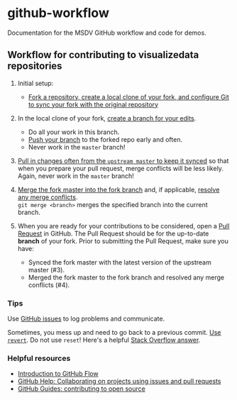 # github-workflow
Documentation for the MSDV GitHub workflow and code for demos. 

## Workflow for contributing to visualizedata repositories

1. Initial setup:
	* [Fork a repository, create a local clone of your fork, and configure Git to sync your fork with the original repository](https://help.github.com/articles/fork-a-repo/)   

2. In the local clone of your fork, [create a branch for your edits](https://git-scm.com/book/en/v2/Git-Branching-Basic-Branching-and-Merging).
	* Do all your work in this branch. 
	* [Push your branch](https://help.github.com/articles/pushing-to-a-remote/) to the forked repo early and often. 
	* Never work in the `master` branch!

3. [Pull in changes often from the `upstream master` to keep it synced](https://help.github.com/articles/syncing-a-fork/) so that when you prepare your pull request, merge conflicts will be less likely. Again, never work in the `master` branch! 

4. [Merge the fork master into the fork branch](https://stackoverflow.com/a/16957483) and, if applicable, [resolve any merge conflicts](https://help.github.com/articles/resolving-a-merge-conflict-using-the-command-line/).  
`git merge <branch>` merges the specified branch into the current branch.

5. When you are ready for your contributions to be considered, open a [Pull Request](https://help.github.com/articles/creating-a-pull-request/) in GitHub. The Pull Request should be for the up-to-date **branch** of your fork. Prior to submitting the Pull Request, make sure you have: 
	* Synced the fork master with the latest version of the upstream master (#3).
	* Merged the fork master to the fork branch and resolved any merge conflicts (#4).  

### Tips

Use [GitHub issues](https://guides.github.com/features/issues/) to log problems and communicate. 

Sometimes, you mess up and need to go back to a previous commit. [Use `revert`](https://www.atlassian.com/git/tutorials/undoing-changes/git-checkout). Do not use `reset`! Here's a helpful [Stack Overflow answer](http://stackoverflow.com/questions/4114095/how-to-revert-git-repository-to-a-previous-commit).

### Helpful resources

* [Introduction to GitHub Flow](https://guides.github.com/introduction/flow/)
* [GitHub Help: Collaborating on projects using issues and pull requests](https://help.github.com/categories/collaborating-on-projects-using-issues-and-pull-requests/)
* [GitHub Guides: contributing to open source](https://guides.github.com/activities/contributing-to-open-source/)

